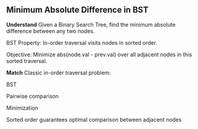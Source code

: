 ## Minimum Absolute Difference in BST

**Understand**
Given a Binary Search Tree, find the minimum absolute difference between any two nodes.

BST Property:
In-order traversal visits nodes in sorted order.

Objective:
Minimize abs(node.val - prev.val) over all adjacent nodes in this sorted traversal.

**Match**
Classic in-order traversal problem:

BST

Pairwise comparison

Minimization

Sorted order guarantees optimal comparison between adjacent nodes

